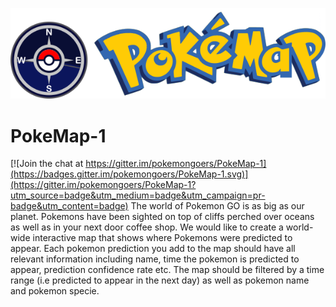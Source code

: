 ![PokeMap-1](./misc/pokemaplogo.png)
# PokeMap-1

[![Join the chat at https://gitter.im/pokemongoers/PokeMap-1](https://badges.gitter.im/pokemongoers/PokeMap-1.svg)](https://gitter.im/pokemongoers/PokeMap-1?utm_source=badge&utm_medium=badge&utm_campaign=pr-badge&utm_content=badge)
The world of Pokemon GO is as big as our planet. Pokemons have been sighted on top of cliffs perched over oceans as well as in your next door coffee shop. We would like to create a world-wide interactive map that shows where Pokemons were predicted to appear. Each pokemon prediction you add to the map should have all relevant information including name, time the pokemon is predicted to appear, prediction confidence rate etc. The map should be filtered by a time range (i.e predicted to appear in the next day) as well as pokemon name and pokemon specie.
